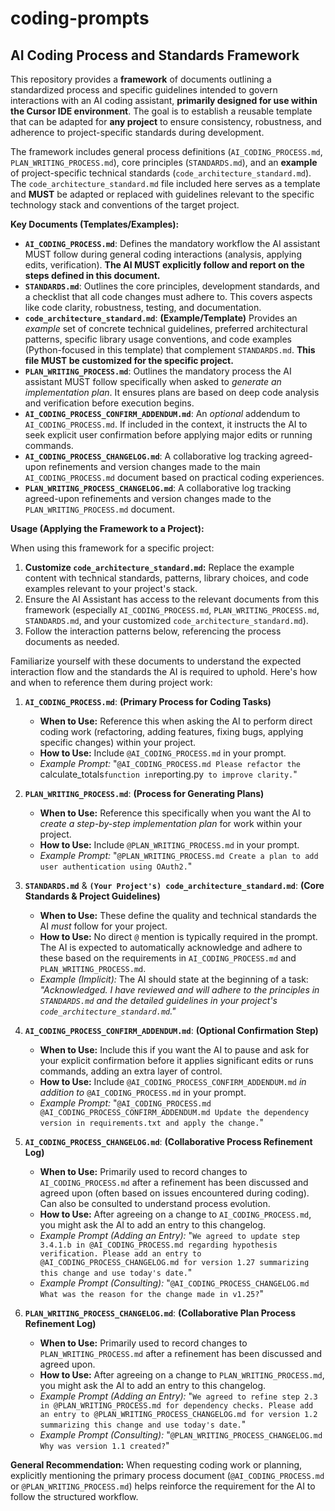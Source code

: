 # coding-prompts

## AI Coding Process and Standards Framework

This repository provides a **framework** of documents outlining a standardized process and specific guidelines intended to govern interactions with an AI coding assistant, **primarily designed for use within the Cursor IDE environment**. The goal is to establish a reusable template that can be adapted for **any project** to ensure consistency, robustness, and adherence to project-specific standards during development.

The framework includes general process definitions (`AI_CODING_PROCESS.md`, `PLAN_WRITING_PROCESS.md`), core principles (`STANDARDS.md`), and an **example** of project-specific technical standards (`code_architecture_standard.md`). The `code_architecture_standard.md` file included here serves as a template and **MUST** be adapted or replaced with guidelines relevant to the specific technology stack and conventions of the target project.

**Key Documents (Templates/Examples):**

*   **`AI_CODING_PROCESS.md`**: Defines the mandatory workflow the AI assistant MUST follow during general coding interactions (analysis, applying edits, verification). **The AI MUST explicitly follow and report on the steps defined in this document.**
*   **`STANDARDS.md`**: Outlines the core principles, development standards, and a checklist that all code changes must adhere to. This covers aspects like code clarity, robustness, testing, and documentation.
*   **`code_architecture_standard.md`**: **(Example/Template)** Provides an *example* set of concrete technical guidelines, preferred architectural patterns, specific library usage conventions, and code examples (Python-focused in this template) that complement `STANDARDS.md`. **This file MUST be customized for the specific project.**
*   **`PLAN_WRITING_PROCESS.md`**: Outlines the mandatory process the AI assistant MUST follow specifically when asked to *generate an implementation plan*. It ensures plans are based on deep code analysis and verification before execution begins.
*   **`AI_CODING_PROCESS_CONFIRM_ADDENDUM.md`**: An *optional* addendum to `AI_CODING_PROCESS.md`. If included in the context, it instructs the AI to seek explicit user confirmation before applying major edits or running commands.
*   **`AI_CODING_PROCESS_CHANGELOG.md`**: A collaborative log tracking agreed-upon refinements and version changes made to the main `AI_CODING_PROCESS.md` document based on practical coding experiences.
*   **`PLAN_WRITING_PROCESS_CHANGELOG.md`**: A collaborative log tracking agreed-upon refinements and version changes made to the `PLAN_WRITING_PROCESS.md` document.

**Usage (Applying the Framework to a Project):**

When using this framework for a specific project:
1.  **Customize `code_architecture_standard.md`:** Replace the example content with technical standards, patterns, library choices, and code examples relevant to your project's stack.
2.  Ensure the AI Assistant has access to the relevant documents from this framework (especially `AI_CODING_PROCESS.md`, `PLAN_WRITING_PROCESS.md`, `STANDARDS.md`, and your customized `code_architecture_standard.md`).
3.  Follow the interaction patterns below, referencing the process documents as needed.

Familiarize yourself with these documents to understand the expected interaction flow and the standards the AI is required to uphold. Here's how and when to reference them during project work:

1.  **`AI_CODING_PROCESS.md`**: **(Primary Process for Coding Tasks)**
    *   **When to Use:** Reference this when asking the AI to perform direct coding work (refactoring, adding features, fixing bugs, applying specific changes) within your project.
    *   **How to Use:** Include `@AI_CODING_PROCESS.md` in your prompt.
    *   *Example Prompt:* "`@AI_CODING_PROCESS.md Please refactor the `calculate_totals` function in `reporting.py` to improve clarity.`"

2.  **`PLAN_WRITING_PROCESS.md`**: **(Process for Generating Plans)**
    *   **When to Use:** Reference this specifically when you want the AI to *create a step-by-step implementation plan* for work within your project.
    *   **How to Use:** Include `@PLAN_WRITING_PROCESS.md` in your prompt.
    *   *Example Prompt:* "`@PLAN_WRITING_PROCESS.md Create a plan to add user authentication using OAuth2.`"

3.  **`STANDARDS.md`** & **`(Your Project's) code_architecture_standard.md`**: **(Core Standards & Project Guidelines)**
    *   **When to Use:** These define the quality and technical standards the AI *must* follow for your project.
    *   **How to Use:** No direct `@` mention is typically required in the prompt. The AI is expected to automatically acknowledge and adhere to these based on the requirements in `AI_CODING_PROCESS.md` and `PLAN_WRITING_PROCESS.md`.
    *   *Example (Implicit):* The AI should state at the beginning of a task: *"Acknowledged. I have reviewed and will adhere to the principles in `STANDARDS.md` and the detailed guidelines in your project's `code_architecture_standard.md`."*

4.  **`AI_CODING_PROCESS_CONFIRM_ADDENDUM.md`**: **(Optional Confirmation Step)**
    *   **When to Use:** Include this if you want the AI to pause and ask for your explicit confirmation before it applies significant edits or runs commands, adding an extra layer of control.
    *   **How to Use:** Include `@AI_CODING_PROCESS_CONFIRM_ADDENDUM.md` *in addition to* `@AI_CODING_PROCESS.md` in your prompt.
    *   *Example Prompt:* "`@AI_CODING_PROCESS.md @AI_CODING_PROCESS_CONFIRM_ADDENDUM.md Update the dependency version in requirements.txt and apply the change.`"

5.  **`AI_CODING_PROCESS_CHANGELOG.md`**: **(Collaborative Process Refinement Log)**
    *   **When to Use:** Primarily used to record changes to `AI_CODING_PROCESS.md` after a refinement has been discussed and agreed upon (often based on issues encountered during coding). Can also be consulted to understand process evolution.
    *   **How to Use:** After agreeing on a change to `AI_CODING_PROCESS.md`, you might ask the AI to add an entry to this changelog.
    *   *Example Prompt (Adding an Entry):* "`We agreed to update step 3.4.1.b in @AI_CODING_PROCESS.md regarding hypothesis verification. Please add an entry to @AI_CODING_PROCESS_CHANGELOG.md for version 1.27 summarizing this change and use today's date.`"
    *   *Example Prompt (Consulting):* "`@AI_CODING_PROCESS_CHANGELOG.md What was the reason for the change made in v1.25?`"

6.  **`PLAN_WRITING_PROCESS_CHANGELOG.md`**: **(Collaborative Plan Process Refinement Log)**
    *   **When to Use:** Primarily used to record changes to `PLAN_WRITING_PROCESS.md` after a refinement has been discussed and agreed upon.
    *   **How to Use:** After agreeing on a change to `PLAN_WRITING_PROCESS.md`, you might ask the AI to add an entry to this changelog.
    *   *Example Prompt (Adding an Entry):* "`We agreed to refine step 2.3 in @PLAN_WRITING_PROCESS.md for dependency checks. Please add an entry to @PLAN_WRITING_PROCESS_CHANGELOG.md for version 1.2 summarizing this change and use today's date.`"
    *   *Example Prompt (Consulting):* "`@PLAN_WRITING_PROCESS_CHANGELOG.md Why was version 1.1 created?`"

**General Recommendation:** When requesting coding work or planning, explicitly mentioning the primary process document (`@AI_CODING_PROCESS.md` or `@PLAN_WRITING_PROCESS.md`) helps reinforce the requirement for the AI to follow the structured workflow.
